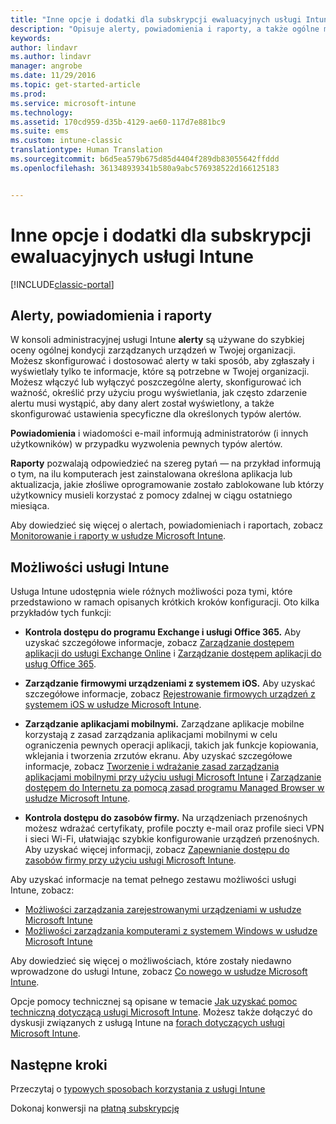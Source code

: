 ```yaml
---
title: "Inne opcje i dodatki dla subskrypcji ewaluacyjnych usługi Intune | Microsoft Docs"
description: "Opisuje alerty, powiadomienia i raporty, a także ogólne możliwości usługi Intune, które użytkownik musi znać podczas rejestrowania się w celu skorzystania z bezpłatnej, 30-dniowej wersji ewaluacyjnej usługi Intune"
keywords: 
author: lindavr
ms.author: lindavr
manager: angrobe
ms.date: 11/29/2016
ms.topic: get-started-article
ms.prod: 
ms.service: microsoft-intune
ms.technology: 
ms.assetid: 170cd959-d35b-4129-ae60-117d7e881bc9
ms.suite: ems
ms.custom: intune-classic
translationtype: Human Translation
ms.sourcegitcommit: b6d5ea579b675d85d4404f289db83055642ffddd
ms.openlocfilehash: 361348939341b580a9abc576938522d166125183


---
```


# <a name="other-options-and-extras-for-intune-evaluation-subscriptions"></a>Inne opcje i dodatki dla subskrypcji ewaluacyjnych usługi Intune

[!INCLUDE[classic-portal](../includes/classic-portal.md)]

## <a name="alerts-notifications-and-reports"></a>Alerty, powiadomienia i raporty
W konsoli administracyjnej usługi Intune **alerty** są używane do szybkiej oceny ogólnej kondycji zarządzanych urządzeń w Twojej organizacji. Możesz skonfigurować i dostosować alerty w taki sposób, aby zgłaszały i wyświetlały tylko te informacje, które są potrzebne w Twojej organizacji. Możesz włączyć lub wyłączyć poszczególne alerty, skonfigurować ich ważność, określić przy użyciu progu wyświetlania, jak często zdarzenie alertu musi wystąpić, aby dany alert został wyświetlony, a także skonfigurować ustawienia specyficzne dla określonych typów alertów.

**Powiadomienia** i wiadomości e-mail informują administratorów (i innych użytkowników) w przypadku wyzwolenia pewnych typów alertów.

**Raporty** pozwalają odpowiedzieć na szereg pytań — na przykład informują o tym, na ilu komputerach jest zainstalowana określona aplikacja lub aktualizacja, jakie złośliwe oprogramowanie zostało zablokowane lub którzy użytkownicy musieli korzystać z pomocy zdalnej w ciągu ostatniego miesiąca.

Aby dowiedzieć się więcej o alertach, powiadomieniach i raportach, zobacz [Monitorowanie i raporty w usłudze Microsoft Intune](/Intune/Deploy-Use/monitoring-and-reports-with-microsoft-intune).

## <a name="intune-capabilities"></a>Możliwości usługi Intune
Usługa Intune udostępnia wiele różnych możliwości poza tymi, które przedstawiono w ramach opisanych krótkich kroków konfiguracji. Oto kilka przykładów tych funkcji:

-   **Kontrola dostępu do programu Exchange i usługi Office 365.** Aby uzyskać szczegółowe informacje, zobacz [Zarządzanie dostępem aplikacji do usługi Exchange Online](https://docs.microsoft.com/en-us/intune/deploy-use/restrict-access-to-email-and-o365-services-with-microsoft-intune) i [Zarządzanie dostępem aplikacji do usług Office 365](https://docs.microsoft.com/en-us/intune/deploy-use/restrict-access-to-email-and-o365-services-with-microsoft-intune).

-   **Zarządzanie firmowymi urządzeniami z systemem iOS.** Aby uzyskać szczegółowe informacje, zobacz [Rejestrowanie firmowych urządzeń z systemem iOS w usłudze Microsoft Intune](/Intune/Deploy-Use/enroll-corporate-owned-ios-devices-in-microsoft-intune).

-   **Zarządzanie aplikacjami mobilnymi.** Zarządzane aplikacje mobilne korzystają z zasad zarządzania aplikacjami mobilnymi w celu ograniczenia pewnych operacji aplikacji, takich jak funkcje kopiowania, wklejania i tworzenia zrzutów ekranu. Aby uzyskać szczegółowe informacje, zobacz [Tworzenie i wdrażanie zasad zarządzania aplikacjami mobilnymi przy użyciu usługi Microsoft Intune](/Intune/Deploy-Use/create-and-deploy-mobile-app-management-policies-with-microsoft-intune) i [Zarządzanie dostępem do Internetu za pomocą zasad programu Managed Browser w usłudze Microsoft Intune](/Intune/Deploy-Use/manage-internet-access-using-managed-browser-policies).

-   **Kontrola dostępu do zasobów firmy.** Na urządzeniach przenośnych możesz wdrażać certyfikaty, profile poczty e-mail oraz profile sieci VPN i sieci Wi-Fi, ułatwiając szybkie konfigurowanie urządzeń przenośnych. Aby uzyskać więcej informacji, zobacz [Zapewnianie dostępu do zasobów firmy przy użyciu usługi Microsoft Intune](/Intune/Deploy-Use/enable-access-to-company-resources-with-microsoft-intune).

Aby uzyskać informacje na temat pełnego zestawu możliwości usługi Intune, zobacz:
- [Możliwości zarządzania zarejestrowanymi urządzeniami w usłudze Microsoft Intune](/intune/get-started/mobile-device-management-capabilities-in-microsoft-intune)
- [Możliwości zarządzania komputerami z systemem Windows w usłudze Microsoft Intune](/intune/get-started/windows-pc-management-capabilities-in-microsoft-intune)

Aby dowiedzieć się więcej o możliwościach, które zostały niedawno wprowadzone do usługi Intune, zobacz [Co nowego w usłudze Microsoft Intune](/Intune/Deploy-Use/whats-new-in-microsoft-intune).

Opcje pomocy technicznej są opisane w temacie [Jak uzyskać pomoc techniczną dotyczącą usługi Microsoft Intune](/Intune/Troubleshoot/how-to-get-support-for-microsoft-intune). Możesz także dołączyć do dyskusji związanych z usługą Intune na [forach dotyczących usługi Microsoft Intune](https://social.technet.microsoft.com/Forums/en-US/home?forum=microsoftintuneprod).

## <a name="next-steps"></a>Następne kroki
Przeczytaj o [typowych sposobach korzystania z usługi Intune](common-ways-to-use-intune.md)

Dokonaj konwersji na [płatną subskrypcję](get-started-with-a-30-day-trial-of-microsoft-intune-step-7.md)



<!--HONumber=Dec16_HO2-->


